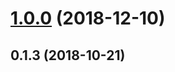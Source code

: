 <a name="1.0.0"></a>
# [1.0.0](https://github.com/biancode/node-red-contrib-iiot-jwt/compare/v0.1.3...v1.0.0) (2018-12-10)



<a name="0.1.3"></a>
## 0.1.3 (2018-10-21)



